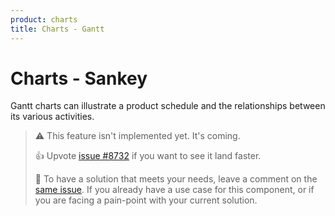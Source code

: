 ```yaml
---
product: charts
title: Charts - Gantt
---
```


# Charts - Sankey

<p class="description">Gantt charts can illustrate a product schedule and the relationships between its various activities.</p>

> ⚠️ This feature isn't implemented yet. It's coming.
>
> 👍 Upvote [issue #8732](https://github.com/mui/mui-x/issues/8732) if you want to see it land faster.
>
> 💬 To have a solution that meets your needs, leave a comment on the [same issue](https://github.com/mui/mui-x/issues/8732).
> If you already have a use case for this component, or if you are facing a pain-point with your current solution.
